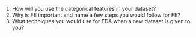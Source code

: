 1. How will you use the categorical features in your dataset?  
2. Why is FE important and name a few steps you would follow for FE? 
3. What techniques you would use for EDA when a new dataset is given to you? 

